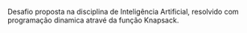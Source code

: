 Desafio proposta na disciplina de Inteligência Artificial, resolvido com programação dinamica atravé da função Knapsack.
